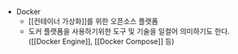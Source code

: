 - Docker
	- [[컨테이너 가상화]]를 위한 오픈소스 플랫폼
	- 도커 플랫폼을 사용하기위한 도구 및 기술을 일컬어 의미하기도 한다.
	   ([[Docker Engine]], [[Docker Compose]] 등)